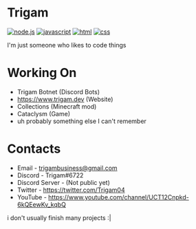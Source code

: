 # Trigam
[![node.js]](https://nodejs.org/)
[![javascript]](https://en.wikipedia.org/wiki/JavaScript)
[![html]](https://en.wikipedia.org/wiki/HTML5)
[![css]](https://en.wikipedia.org/wiki/CSS3)

I'm just someone who likes to code things

# Working On
* Trigam Botnet (Discord Bots)  
* https://www.trigam.dev (Website)
* Collections (Minecraft mod)  
* Cataclysm (Game)
* uh probably something else I can't remember

# Contacts
* Email - trigambusiness@gmail.com  
* Discord - Trigam#6722  
* Discord Server - (Not public yet) 
* Twitter - https://twitter.com/Trigam04  
* YouTube - https://www.youtube.com/channel/UCT12Cnpkd-6kQEewKv_kqbQ 

i don't usually finish many projects :|


[node.js]: https://img.shields.io/badge/node.js-339933?style=for-the-badge&labelColor=1e2122&logo=node.js
[javascript]: https://img.shields.io/badge/javascript-f7df1e?style=for-the-badge&labelColor=f7df1e&logoColor=333333&logo=javascript
[html]: https://img.shields.io/badge/HTML-F06529?style=for-the-badge&labelColor=F06529&logoColor=FFFFFF&logo=html5
[css]: https://img.shields.io/badge/CSS-2965F1?style=for-the-badge&labelColor=2965F1&logoColor=FFFFFF&logo=css3
